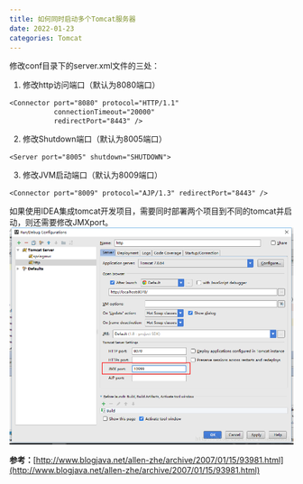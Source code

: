 ```yaml
---
title: 如何同时启动多个Tomcat服务器
date: 2022-01-23
categories: Tomcat
---
```


修改conf目录下的server.xml文件的三处：

1. 修改http访问端口（默认为8080端口）
```
<Connector port="8080" protocol="HTTP/1.1"
           connectionTimeout="20000"
           redirectPort="8443" />
```
2. 修改Shutdown端口（默认为8005端口）
```
<Server port="8005" shutdown="SHUTDOWN">
```
3. 修改JVM启动端口（默认为8009端口）
```
<Connector port="8009" protocol="AJP/1.3" redirectPort="8443" />
```

 如果使用IDEA集成tomcat开发项目，需要同时部署两个项目到不同的tomcat并启动，则还需要修改JMXport。
 ![JMX port](如何同时启动多个Tomcat服务器/port.png)

**参考：**[http://www.blogjava.net/allen-zhe/archive/2007/01/15/93981.html](http://www.blogjava.net/allen-zhe/archive/2007/01/15/93981.html)